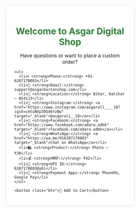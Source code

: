 <!DOCTYPE html>
<html lang="en">
<head>
  <meta charset="UTF-8">
  <title>Asgar Digital Shop</title>
  <meta name="viewport" content="width=device-width, initial-scale=1.0">
  <style>
    * {
      box-sizing: border-box;
      margin: 0;
      padding: 0;
    }

    body {
      font-family: 'Segoe UI', sans-serif;
      background: #f2f2f2;
      padding: 20px;
      color: #333;
    }

    .container {
      max-width: 600px;
      margin: auto;
      background: #fff;
      padding: 25px;
      border-radius: 12px;
      box-shadow: 0 2px 8px rgba(0,0,0,0.1);
    }

    h1 {
      color: #2e7d32;
      margin-bottom: 15px;
      text-align: center;
    }

    p {
      margin-bottom: 15px;
      text-align: center;
      font-size: 16px;
    }

    ul {
      list-style: none;
      padding: 0;
    }

    ul li {
      margin: 8px 0;
      font-size: 16px;
    }

    ul li strong {
      color: #222;
    }

    a {
      color: #1976d2;
      text-decoration: none;
    }

    .btn {
      display: block;
      width: 100%;
      padding: 12px;
      background-color: #388e3c;
      color: white;
      border: none;
      border-radius: 8px;
      font-size: 16px;
      cursor: pointer;
      margin-top: 20px;
      transition: background 0.3s;
    }

    .btn:hover {
      background-color: #2e7d32;
    }

    @media (max-width: 480px) {
      .container {
        padding: 15px;
      }

      h1 {
        font-size: 22px;
      }

      ul li {
        font-size: 14px;
      }
    }
  </style>
</head>
<body>

  <div class="container">
    <h1>Welcome to Asgar Digital Shop</h1>
    <p>Have questions or want to place a custom order?</p>

    <ul>
      <li>📞 <strong>Phone:</strong> +91-6287178883</li>
      <li>📧 <strong>Email:</strong> support@asgarbartanshop.com</li>
      <li>📍 <strong>Location:</strong> Bihar, Katihar – 854113</li>
      <li>📸 <strong>Instagram:</strong> <a href="https://www.instagram.com/asgarall____10?igsh=cmtuNXp3OGd6YzBw" target="_blank">@asgarali__10</a></li>
      <li>📘 <strong>Facebook:</strong> <a href="https://www.facebook.com/adara.adbk" target="_blank">facebook.com/adara.adbk</a></li>
      <li>💬 <strong>WhatsApp:</strong> <a href="https://wa.me/916287178883" target="_blank">Chat on WhatsApp</a></li>
      <li>🛍️ <strong>Product:</strong> Photo – ₹30</li>
      <li>💰 <strong>MRP:</strong> ₹42</li>
      <li>🏦 <strong>UPI ID:</strong> 6287178883@ybl</li>
      <li>📲 <strong>Payment Apps:</strong> PhonePe, Google Pay</li>
    </ul>

    <button class="btn">🛒 Add to Cart</button>
  </div>

</body>
</html>
